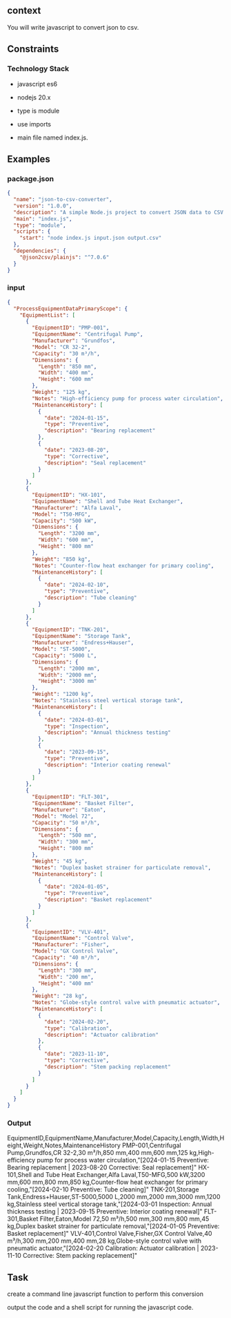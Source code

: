 ## context
 
You will write javascript to convert json to csv.  

## Constraints

### Technology Stack

- javascript es6
- nodejs 20.x
- type is module

- use imports
- main file named index.js.




## Examples

### package.json

```json
{
  "name": "json-to-csv-converter",
  "version": "1.0.0",
  "description": "A simple Node.js project to convert JSON data to CSV format",
  "main": "index.js",
  "type": "module",
  "scripts": {
    "start": "node index.js input.json output.csv"
  },
  "dependencies": {
    "@json2csv/plainjs": "^7.0.6"
  }
}

```


### input 
```json
{
  "ProcessEquipmentDataPrimaryScope": {
    "EquipmentList": [
      {
        "EquipmentID": "PMP-001",
        "EquipmentName": "Centrifugal Pump",
        "Manufacturer": "Grundfos",
        "Model": "CR 32-2",
        "Capacity": "30 m³/h",
        "Dimensions": {
          "Length": "850 mm",
          "Width": "400 mm",
          "Height": "600 mm"
        },
        "Weight": "125 kg",
        "Notes": "High-efficiency pump for process water circulation",
        "MaintenanceHistory": [
          {
            "date": "2024-01-15",
            "type": "Preventive",
            "description": "Bearing replacement"
          },
          {
            "date": "2023-08-20",
            "type": "Corrective",
            "description": "Seal replacement"
          }
        ]
      },
      {
        "EquipmentID": "HX-101",
        "EquipmentName": "Shell and Tube Heat Exchanger",
        "Manufacturer": "Alfa Laval",
        "Model": "T50-MFG",
        "Capacity": "500 kW",
        "Dimensions": {
          "Length": "3200 mm",
          "Width": "600 mm",
          "Height": "800 mm"
        },
        "Weight": "850 kg",
        "Notes": "Counter-flow heat exchanger for primary cooling",
        "MaintenanceHistory": [
          {
            "date": "2024-02-10",
            "type": "Preventive",
            "description": "Tube cleaning"
          }
        ]
      },
      {
        "EquipmentID": "TNK-201",
        "EquipmentName": "Storage Tank",
        "Manufacturer": "Endress+Hauser",
        "Model": "ST-5000",
        "Capacity": "5000 L",
        "Dimensions": {
          "Length": "2000 mm",
          "Width": "2000 mm",
          "Height": "3000 mm"
        },
        "Weight": "1200 kg",
        "Notes": "Stainless steel vertical storage tank",
        "MaintenanceHistory": [
          {
            "date": "2024-03-01",
            "type": "Inspection",
            "description": "Annual thickness testing"
          },
          {
            "date": "2023-09-15",
            "type": "Preventive",
            "description": "Interior coating renewal"
          }
        ]
      },
      {
        "EquipmentID": "FLT-301",
        "EquipmentName": "Basket Filter",
        "Manufacturer": "Eaton",
        "Model": "Model 72",
        "Capacity": "50 m³/h",
        "Dimensions": {
          "Length": "500 mm",
          "Width": "300 mm",
          "Height": "800 mm"
        },
        "Weight": "45 kg",
        "Notes": "Duplex basket strainer for particulate removal",
        "MaintenanceHistory": [
          {
            "date": "2024-01-05",
            "type": "Preventive",
            "description": "Basket replacement"
          }
        ]
      },
      {
        "EquipmentID": "VLV-401",
        "EquipmentName": "Control Valve",
        "Manufacturer": "Fisher",
        "Model": "GX Control Valve",
        "Capacity": "40 m³/h",
        "Dimensions": {
          "Length": "300 mm",
          "Width": "200 mm",
          "Height": "400 mm"
        },
        "Weight": "28 kg",
        "Notes": "Globe-style control valve with pneumatic actuator",
        "MaintenanceHistory": [
          {
            "date": "2024-02-20",
            "type": "Calibration",
            "description": "Actuator calibration"
          },
          {
            "date": "2023-11-10",
            "type": "Corrective",
            "description": "Stem packing replacement"
          }
        ]
      }
    ]
  }
}
```
### Output

EquipmentID,EquipmentName,Manufacturer,Model,Capacity,Length,Width,Height,Weight,Notes,MaintenanceHistory
PMP-001,Centrifugal Pump,Grundfos,CR 32-2,30 m³/h,850 mm,400 mm,600 mm,125 kg,High-efficiency pump for process water circulation,"[2024-01-15 Preventive: Bearing replacement | 2023-08-20 Corrective: Seal replacement]"
HX-101,Shell and Tube Heat Exchanger,Alfa Laval,T50-MFG,500 kW,3200 mm,600 mm,800 mm,850 kg,Counter-flow heat exchanger for primary cooling,"[2024-02-10 Preventive: Tube cleaning]"
TNK-201,Storage Tank,Endress+Hauser,ST-5000,5000 L,2000 mm,2000 mm,3000 mm,1200 kg,Stainless steel vertical storage tank,"[2024-03-01 Inspection: Annual thickness testing | 2023-09-15 Preventive: Interior coating renewal]"
FLT-301,Basket Filter,Eaton,Model 72,50 m³/h,500 mm,300 mm,800 mm,45 kg,Duplex basket strainer for particulate removal,"[2024-01-05 Preventive: Basket replacement]"
VLV-401,Control Valve,Fisher,GX Control Valve,40 m³/h,300 mm,200 mm,400 mm,28 kg,Globe-style control valve with pneumatic actuator,"[2024-02-20 Calibration: Actuator calibration | 2023-11-10 Corrective: Stem packing replacement]"


## Task

create a command line javascript function to perform this conversion

output the code and a shell script for running the javascript code.
